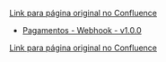 [Link para página original no Confluence](https://openfinancebrasil.atlassian.net/wiki/spaces/OF/pages/159318127)

- [Pagamentos - Webhook - v1.0.0](../../../../../../../../OF/Open%20Finance%20Brasil/Especifica%c3%a7%c3%b5es%20de%20APIs/Webhook/Hist%c3%b3rico%20de%20Especifica%c3%a7%c3%b5es%20-%20Webhook/v1.0.0%20-%20Webhook/Informa%c3%a7%c3%b5es%20Gerais%20-%20Webhook%20-%20v1.0.0/Endpoints%20suportados%20-%20Webhook%20-%20v1.0.0/Pagamentos%20-%20Webhook%20-%20v1.0.0)

[Link para página original no Confluence](https://openfinancebrasil.atlassian.net/wiki/spaces/OF/pages/159318127)
